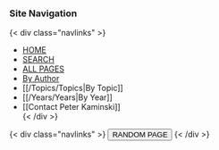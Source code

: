 ### Site Navigation

{< div class="navlinks" >}
- [HOME](/readme.html)
- [SEARCH](/search.html)  
- [ALL PAGES](/all-pages.html)  
- [By Author](/authors/authors.html)  
- [[/Topics/Topics|By Topic]]  
- [[/Years/Years|By Year]]  
- [[Contact Peter Kaminski]]  
{< /div >}

{< div class="navlinks" >}
  <button onclick="location.href=`${randomPageLink()}`">
    RANDOM PAGE
  </button>
{< /div >}

